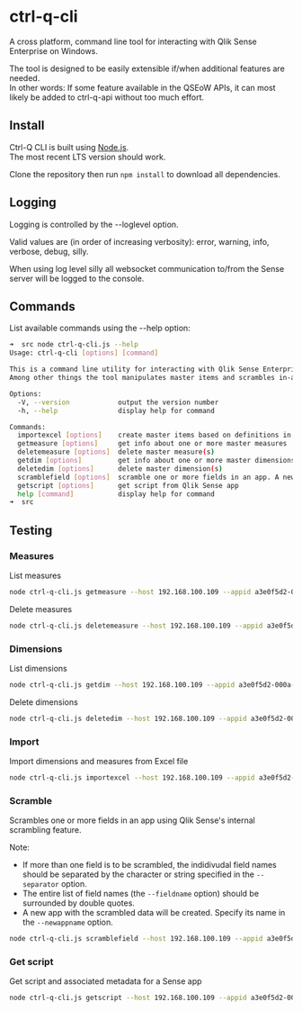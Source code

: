 # ctrl-q-cli

A cross platform, command line tool for interacting with Qlik Sense Enterprise on Windows.

The tool is designed to be easily extensible if/when additional features are needed.  
In other words: If some feature available in the QSEoW APIs, it can most likely be added to ctrl-q-api without too much effort.

## Install

Ctrl-Q CLI is built using [Node.js](https://nodejs.org/en/).  
The most recent LTS version should work.

Clone the repository then run `npm install` to download all dependencies.

## Logging

Logging is controlled by the --loglevel option.

Valid values are (in order of increasing verbosity): error, warning, info, verbose, debug, silly.

When using log level silly all websocket communication to/from the Sense server will be logged to the console.

## Commands

List available commands using the --help option:

```bash
➜  src node ctrl-q-cli.js --help
Usage: ctrl-q-cli [options] [command]

This is a command line utility for interacting with Qlik Sense Enterprise on Windows servers.
Among other things the tool manipulates master items and scrambles in-app data.

Options:
  -V, --version            output the version number
  -h, --help               display help for command

Commands:
  importexcel [options]    create master items based on definitions in an Excel file
  getmeasure [options]     get info about one or more master measures
  deletemeasure [options]  delete master measure(s)
  getdim [options]         get info about one or more master dimensions
  deletedim [options]      delete master dimension(s)
  scramblefield [options]  scramble one or more fields in an app. A new app with the scrambled data is created.
  getscript [options]      get script from Qlik Sense app
  help [command]           display help for command
➜  src
```

## Testing

### Measures

List measures

```bash
node ctrl-q-cli.js getmeasure --host 192.168.100.109 --appid a3e0f5d2-000a-464f-998d-33d333b175d7 --outputformat table --userdir LAB --userid goran --loglevel verbose
```

Delete measures

```bash
node ctrl-q-cli.js deletemeasure --host 192.168.100.109 --appid a3e0f5d2-000a-464f-998d-33d333b175d7 --userdir LAB --userid goran --itemid "8ad641cd-73bc-4605-8bef-529cd2e507d1, af0d7c76-22f6-435a-be68-434a6b158bd1" --loglevel verbose
```

### Dimensions

List dimensions

```bash
node ctrl-q-cli.js getdim --host 192.168.100.109 --appid a3e0f5d2-000a-464f-998d-33d333b175d7 --outputformat table --userdir LAB --userid goran --loglevel verbose
```

Delete dimensions

```bash
node ctrl-q-cli.js deletedim --host 192.168.100.109 --appid a3e0f5d2-000a-464f-998d-33d333b175d7 --userdir LAB --userid goran --itemid "b7d9a7f1-8361-4300-ad68-af5ae38cdb8d, a6ed0a7f-0065-4c21-b0ac-1b1250e0d71d" --loglevel verbose
```

### Import

Import dimensions and measures from Excel file

```bash
node ctrl-q-cli.js importexcel --host 192.168.100.109 --appid a3e0f5d2-000a-464f-998d-33d333b175d7 --userdir LAB --userid goran --file "/Users/goran/code/ctrl-q-cli/test/variables.xlsx" --sheet Sales --columnflag 0 --columnname 5 --columndescr 10 --columnlabel 6 --columnexpr 1 --columntag 7 --loglevel verbose
```

### Scramble

Scrambles one or more fields in an app using Qlik Sense's internal scrambling feature.  

Note:  

- If more than one field is to be scrambled, the indidivudal field names should be separated by the character or string specified in the `--separator` option. 
- The entire list of field names (the `--fieldname` option) should be surrounded by double quotes.
- A new app with the scrambled data will be created. Specify its name in the `--newappname` option.

```bash
node ctrl-q-cli.js scramblefield --host 192.168.100.109 --appid a3e0f5d2-000a-464f-998d-33d333b175d7 --userdir LAB --userid goran --fieldname Expression1,Dim1,AsciiAlpha --separator , --newappname __ScrambledTest1 --loglevel silly
```

### Get script

Get script and associated metadata for a Sense app

```bash
node ctrl-q-cli.js getscript --host 192.168.100.109 --appid a3e0f5d2-000a-464f-998d-33d333b175d7 --userdir LAB --userid goran --loglevel verbose
```
